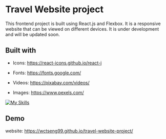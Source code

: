 # Travel Website project

This frontend project is built using React.js and Flexbox. It is a responsive website that can be viewed on different devices.
It is under development and will be updated soon.


## Built with

- Icons: https://react-icons.github.io/react-i

- Fonts: https://fonts.google.com/

- Videos: https://pixabay.com/videos/

- Images: https://www.pexels.com/  

[![My Skills](https://skillicons.dev/icons?i=js,html,css,react,vite,github,githubactions&theme=light)](https://skillicons.dev)

## Demo
website: https://wctseng99.github.io/travel-website-project/
